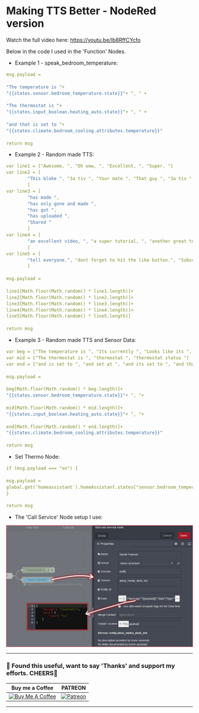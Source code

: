 # Making TTS Better - NodeRed version

Watch the full video here: https://youtu.be/Ib8RffCYcfo

Below in the code I used in the 'Function' Nodes.

* Example 1 - speak_bedroom_temperature:
```yaml
msg.payload =

"The temperature is "+
"{{states.sensor.bedroom_temperature.state}}"+ ", " +

"The thermostat is "+
"{{states.input_boolean.heating_auto.state}}"+ ", " +

"and that is set to "+
"{{states.climate.bedroom_cooling.attributes.temperature}}"

return msg
```
* Example 2 - Random made TTS:
```yaml
var line1 = ["Awesome, ", "Oh wow, ", "Excellent, ", "Super, "]
var line2 = [
        "This bloke ", "3a tiv ", "Your mate ", "That guy ", "3a tiv "
        ]
var line3 = [
        "has made ",
        "has only gone and made ",
        "has got ",
        "has uploaded ",
        "Shared "
        ]
var line4 = [
        "an excellent video, ", "a super tutorial, ", "another great tutorial, ", "a great video, "
        ]
var line5 = [
        "tell everyone.", "dont forget to hit the like button.", "Subscribe.", "did you like it?"
        ]

msg.payload =

line1[Math.floor(Math.random() * line1.length)]+
line2[Math.floor(Math.random() * line2.length)]+
line3[Math.floor(Math.random() * line3.length)]+
line4[Math.floor(Math.random() * line4.length)]+
line5[Math.floor(Math.random() * line5.length)]

return msg
```
* Example 3 - Random made TTS and Sensor Data:

```yaml
var beg = ["The temperature is ", "Its currently ", "Looks like its ", "I see its "]
var mid = ["The thermostat is ", "thermostat ", "thermostat status "]
var end = ["and is set to ", "and set at ", "and its set to ", "and that is set to "]

msg.payload =

beg[Math.floor(Math.random() * beg.length)]+
"{{states.sensor.bedroom_temperature.state}}"+ ", "+

mid[Math.floor(Math.random() * mid.length)]+
"{{states.input_boolean.heating_auto.state}}"+ ", "+

end[Math.floor(Math.random() * end.length)]+
"{{states.climate.bedroom_cooling.attributes.temperature}}"

return msg
```
* Set Thermo Node:
```yaml
if (msg.payload === "on") {

msg.payload =
global.get('homeassistant').homeAssistant.states["sensor.bedroom_temperature"].state;  
}

return msg
```

* The 'Call Service' Node setup I use:

![Image description](https://github.com/3ative/Making-TTS-Better-NodeRed/blob/master/Alexa-Call-Service-Node-Setup.jpg)

---
### 🤝 Found this useful, want to say 'Thanks' and support my efforts. CHEERS🍺
| Buy me a Coffee | PATREON |
|-----------------|---------|
| [![Buy Me A Coffee](https://img.shields.io/badge/Buy%20Me%20A%20Coffee-donate-yellow.svg?style=flat-square&logo=buy-me-a-coffee)](https://www.buymeacoffee.com/3ative) | [![Patreon](https://img.shields.io/badge/Patreon-support-red.svg?style=flat-square&logo=patreon)](https://www.patreon.com/3ative) |
---
